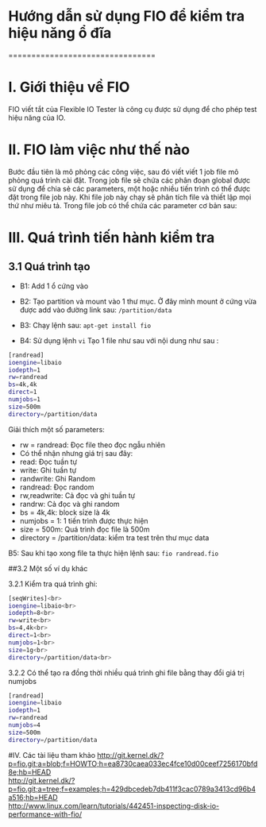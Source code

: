 # Hướng dẫn sử dụng FIO để kiểm tra hiệu năng ổ đĩa 
================================

# I. Giới thiệu về FIO 

FIO viết tắt của Flexible IO Tester là công cụ được sử dụng để cho phép test hiệu năng của IO. 

# II. FIO làm việc như thế nào

Bước đầu tiên là mô phỏng các công việc, sau đó viết viết 1 job file mô phỏng quá trình cài đặt. Trong job file sẽ chứa các phân đoạn global được sử dụng để chia sẻ các parameters, một hoặc nhiều tiến trình có thể được đặt trong file job này. Khi file job này chạy sẽ phân tích file và thiết lập mọi thứ như miêu tả. Trong file job có thể chứa các parameter cơ bản sau:

# III. Quá trình tiến hành kiểm tra

## 3.1 Quá trình tạo 
- B1: Add 1 ổ cứng vào
- B2: Tạo partition và mount vào 1 thư mục. Ở đây mình mount ở cứng vừa được add vào đường link sau: `/partition/data`
- B3: Chạy lệnh sau: `apt-get install fio`

- B4: Sử dụng lệnh `vi` Tạo 1 file như sau với nội dung như sau : 

```sh 
[randread]
ioengine=libaio
iodepth=1
rw=randread
bs=4k,4k
direct=1
numjobs=1
size=500m
directory=/partition/data
```

Giải thích một số parameters:
- rw = randread: Đọc file theo đọc ngẫu nhiên
- Có thể nhận nhưng giá trị sau đây:
- read:            Đọc tuần tự
- write:           Ghi tuần tự
- randwrite:       Ghi Random
- randread:        Đọc random
- rw,readwrite:    Cả đọc và ghi tuần tự
- randrw:          Cả đọc và ghi random
- bs = 4k,4k: block size là 4k
- numjobs = 1: 1 tiến trình được thực hiện 
- size = 500m: Quá trình đọc file là 500m
- directory = /partition/data: kiểm tra test trên thư mục data
 
B5: Sau khi tạo xong file ta thực hiện lệnh sau: `fio randread.fio`

##3.2 Một số ví dụ khác

3.2.1 Kiểm tra quá trình ghi:
```sh
[seqWrites]<br>
ioengine=libaio<br>
iodepth=8<br>
rw=write<br>
bs=4,4k<br>
direct=1<br>
numjobs=1<br>
size=1g<br>
directory=/partition/data<br>
```
3.2.2 Có thể tạo ra đồng thời nhiều quá trình ghi file bằng thay đổi giá trị numjobs
```sh
[randread]
ioengine=libaio
iodepth=1
rw=randread
numjobs=4
size=500m
directory=/partition/data
```
#IV. Các tài liệu tham khảo 
http://git.kernel.dk/?p=fio.git;a=blob;f=HOWTO;h=ea8730caea033ec4fce10d00ceef7256170bfd8e;hb=HEAD<br>
http://git.kernel.dk/?p=fio.git;a=tree;f=examples;h=429dbcedeb7db411f3cac0789a3413cd96b4a516;hb=HEAD<br>
http://www.linux.com/learn/tutorials/442451-inspecting-disk-io-performance-with-fio/<br>
